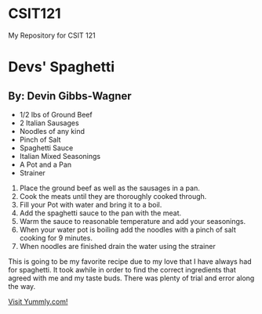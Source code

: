 # CSIT121
My Repository for CSIT 121

<!DOCTYPE html>

<html>

<title>My Favorite Recipe</title>

<h1> Devs' Spaghetti</h1>
<h2> By: Devin Gibbs-Wagner </h2>

<ul>
	<li>1/2 lbs of Ground Beef</li>
	<li>2 Italian Sausages</li>
	<li>Noodles of any kind</li>
	<li>Pinch of Salt</li>
	<li>Spaghetti Sauce</li>
	<li>Italian Mixed Seasonings</li>
	<li>A Pot and a Pan</li>
	<li>Strainer</li>
</ul>
<ol>
	<li>Place the ground beef as well as the sausages in a pan.</li>
	<li>Cook the meats until they are thoroughly cooked through.</li>
	<li>Fill your Pot with water and bring it to a boil.</li>
	<li>Add the spaghetti sauce to the pan with the meat.</li>
	<li>Warm the sauce to reasonable temperature and add your seasonings.</li>
	<li>When your water pot is boiling add the noodles with a pinch of salt cooking for 9 minutes.</li>
	<li>When noodles are finished drain the water using the strainer</li>
</ol>
<p>
	This is going to be my favorite recipe due to my love that I have always had for spaghetti. It took awhile in order to find the correct ingredients that agreed with me and my taste buds. There was plenty of trial and error along the way.
</p>


<a href="https://www.yummly.com/">Visit Yummly.com!</a>

</html>
